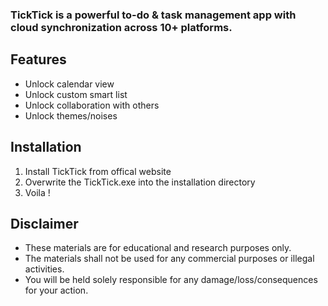 ### TickTick is a powerful to-do & task management app with cloud synchronization across 10+ platforms.

Features
----------
- Unlock calendar view
- Unlock custom smart list
- Unlock collaboration with others
- Unlock themes/noises

Installation
------------
1. Install TickTick from offical website
2. Overwrite the TickTick.exe into the installation directory
3. Voila !

Disclaimer
-------------
- These materials are for educational and research purposes only.
- The materials shall not be used for any commercial purposes or illegal activities.
- You will be held solely responsible for any damage/loss/consequences for your action.
